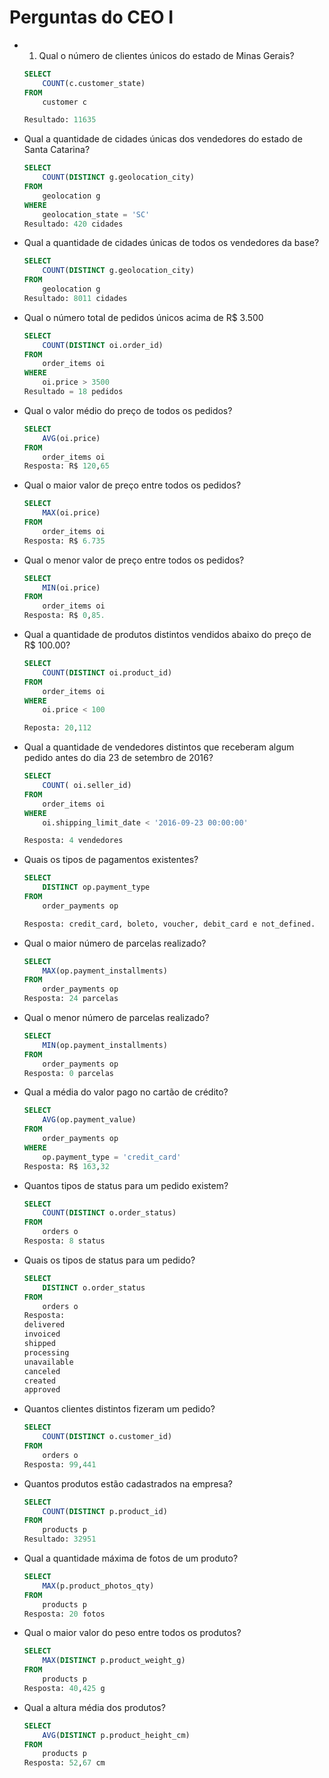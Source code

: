 # Perguntas do CEO I

- 1. Qual o número de clientes únicos do estado de Minas Gerais?
    
    ```sql
    SELECT
    	COUNT(c.customer_state)
    FROM 
    	customer c
    
    Resultado: 11635
    ```
    
- Qual a quantidade de cidades únicas dos vendedores do
estado de Santa Catarina?
    
    ```sql
    SELECT 
    	COUNT(DISTINCT g.geolocation_city)
    FROM 
    	geolocation g
    WHERE 
    	geolocation_state = 'SC'
    Resultado: 420 cidades
    ```
    
- Qual a quantidade de cidades únicas de todos os vendedores
da base?
    
    ```sql
    SELECT 
    	COUNT(DISTINCT g.geolocation_city)
    FROM 
    	geolocation g
    Resultado: 8011 cidades
    ```
    
- Qual o número total de pedidos únicos acima de R$ 3.500
    
    ```sql
    SELECT 
    	COUNT(DISTINCT oi.order_id)
    FROM 
    	order_items oi
    WHERE 
    	oi.price > 3500
    Resultado = 18 pedidos
    ```
    
- Qual o valor médio do preço de todos os pedidos?
    
    ```sql
    SELECT 
    	AVG(oi.price)
    FROM 
    	order_items oi
    Resposta: R$ 120,65
    ```
    
- Qual o maior valor de preço entre todos os pedidos?
    
    ```sql
    SELECT 
    	MAX(oi.price)
    FROM 
    	order_items oi
    Resposta: R$ 6.735
    ```
    
- Qual o menor valor de preço entre todos os pedidos?
    
    ```sql
    SELECT 
    	MIN(oi.price)
    FROM 
    	order_items oi
    Resposta: R$ 0,85.
    ```
    
- Qual a quantidade de produtos distintos vendidos abaixo do
preço de R$ 100.00?
    
    ```sql
    SELECT 
    	COUNT(DISTINCT oi.product_id)
    FROM 
    	order_items oi
    WHERE 
    	oi.price < 100
    
    Reposta: 20,112
    ```
    
- Qual a quantidade de vendedores distintos que receberam
algum pedido antes do dia 23 de setembro de 2016?
    
    ```sql
    SELECT
    	COUNT( oi.seller_id)
    FROM 
    	order_items oi
    WHERE 
    	oi.shipping_limit_date < '2016-09-23 00:00:00'
    
    Resposta: 4 vendedores
    ```
    
- Quais os tipos de pagamentos existentes?
    
    ```sql
    SELECT
    	DISTINCT op.payment_type 
    FROM 
    	order_payments op
    
    Resposta: credit_card, boleto, voucher, debit_card e not_defined.
    ```
    
- Qual o maior número de parcelas realizado?
    
    ```sql
    SELECT
    	MAX(op.payment_installments)
    FROM 
    	order_payments op
    Resposta: 24 parcelas
    ```
    
- Qual o menor número de parcelas realizado?
    
    ```sql
    SELECT
    	MIN(op.payment_installments)
    FROM 
    	order_payments op
    Resposta: 0 parcelas
    ```
    
- Qual a média do valor pago no cartão de crédito?
    
    ```sql
    SELECT
    	AVG(op.payment_value)
    FROM 
    	order_payments op 
    WHERE
    	op.payment_type = 'credit_card'
    Resposta: R$ 163,32
    ```
    
- Quantos tipos de status para um pedido existem?
    
    ```sql
    SELECT
    	COUNT(DISTINCT o.order_status)
    FROM 
    	orders o
    Resposta: 8 status
    ```
    
- Quais os tipos de status para um pedido?
    
    ```sql
    SELECT
    	DISTINCT o.order_status
    FROM 
    	orders o
    Resposta: 
    delivered
    invoiced
    shipped
    processing
    unavailable
    canceled
    created
    approved
    ```
    
- Quantos clientes distintos fizeram um pedido?
    
    ```sql
    SELECT
    	COUNT(DISTINCT o.customer_id)
    FROM 
    	orders o
    Resposta: 99,441 
    ```
    
- Quantos produtos estão cadastrados na empresa?
    
    ```sql
    SELECT
    	COUNT(DISTINCT p.product_id)
    FROM 
    	products p
    Resultado: 32951
    ```
    
- Qual a quantidade máxima de fotos de um produto?
    
    ```sql
    SELECT
    	MAX(p.product_photos_qty)
    FROM 
    	products p
    Resposta: 20 fotos
    ```
    
- Qual o maior valor do peso entre todos os produtos?
    
    ```sql
    SELECT
    	MAX(DISTINCT p.product_weight_g)
    FROM 
    	products p
    Resposta: 40,425 g
    ```
    
- Qual a altura média dos produtos?
    
    ```sql
    SELECT
    	AVG(DISTINCT p.product_height_cm)
    FROM 
    	products p
    Resposta: 52,67 cm
    ```